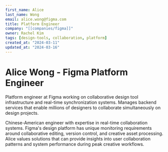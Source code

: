 ```yaml
---
first_name: Alice
last_name: Wong
email: alice.wong@figma.com
title: Platform Engineer
company: "[[companies/figma]]"
owner: Rachel Kim
tags: [design-tools, collaboration, platform]
created_at: "2024-03-11"
updated_at: "2024-03-16"
---
```


# Alice Wong - Figma Platform Engineer

Platform engineer at Figma working on collaborative design tool infrastructure and real-time synchronization systems. Manages backend services that enable millions of designers to collaborate simultaneously on design projects.

Chinese-American engineer with expertise in real-time collaboration systems. Figma's design platform has unique monitoring requirements around collaborative editing, version control, and creative asset processing. Alice values solutions that can provide insights into user collaboration patterns and system performance during peak creative workflows.
